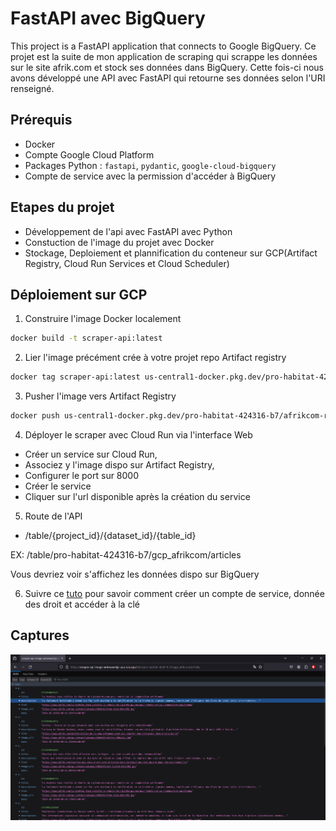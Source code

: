 # FastAPI avec BigQuery

This project is a FastAPI application that connects to Google BigQuery.
Ce projet est la suite de mon application de scraping qui scrappe les données sur le site afrik.com et stock ses données dans BigQuery.
Cette fois-ci nous avons développé une API avec FastAPI qui retourne ses données selon l'URI renseigné.



## Prérequis

- Docker
- Compte Google Cloud Platform
- Packages Python : `fastapi`, `pydantic`, `google-cloud-bigquery`
- Compte de service avec la permission d'accéder à BigQuery 



## Etapes du projet

- Développement de l'api avec FastAPI avec Python
- Constuction de l'image du projet avec Docker
- Stockage, Deploiement et plannification du conteneur sur GCP(Artifact Registry, Cloud Run Services et Cloud Scheduler)


## Déploiement sur GCP

1. Construire l'image Docker localement
```bash
docker build -t scraper-api:latest

```

2. Lier l'image précément crée à votre projet repo Artifact registry
```bash
docker tag scraper-api:latest us-central1-docker.pkg.dev/pro-habitat-424316-b7/afrikcom-repo/scraper-api-image

```

3. Pusher l'image vers Artifact Registry
```bash
docker push us-central1-docker.pkg.dev/pro-habitat-424316-b7/afrikcom-repo/scraper-api-image

```

4. Déployer le scraper avec Cloud Run via l'interface Web
- Créer un service sur Cloud Run, 
- Associez y l'image dispo sur Artifact Registry,
- Configurer le port sur 8000
- Créer le service
- Cliquer sur l'url disponible après la création du service


5. Route de l'API
- /table/{project_id}/{dataset_id}/{table_id}

EX: /table/pro-habitat-424316-b7/gcp_afrikcom/articles

Vous devriez voir s'affichez les données dispo sur BigQuery


6. Suivre ce [tuto](https://www.youtube.com/watch?v=fmGhBvA5tSo&list=LL&index=1&t=153s) pour savoir comment créer un compte de service, donnée des droit et accéder à la clé



## Captures
![Donnée retournées](captures/json.png)

